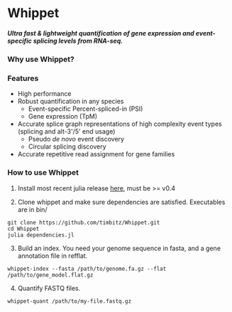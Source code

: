 # Whippet
##### Ultra fast & lightweight quantification of gene expression and event-specific splicing levels from RNA-seq.

### Why use Whippet?

### Features
- High performance
- Robust quantification in any species
  - Event-specific Percent-spliced-in (PSI)
  - Gene expression (TpM)
- Accurate splice graph representations of high complexity event types (splicing and alt-3'/5' end usage)
  - Pseudo _de novo_ event discovery
  - Circular splicing discovery
- Accurate repetitive read assignment for gene families

### How to use Whippet

1) Install most recent julia release [here](http://julialang.org/downloads/), must be >= v0.4

2) Clone whippet and make sure dependencies are satisfied. Executables are in bin/
```
git clone https://github.com/timbitz/Whippet.git
cd Whippet
julia dependencies.jl
```

3) Build an index.  You need your genome sequence in fasta, and a gene annotation file in refflat.
```
whippet-index --fasta /path/to/genome.fa.gz --flat /path/to/gene_model.flat.gz
```

4) Quantify FASTQ files.
```
whippet-quant /path/to/my-file.fastq.gz
```

